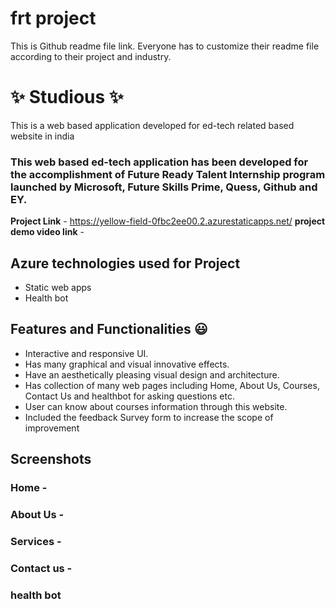 # frt project

This is Github readme file link. Everyone has to customize their readme file according to their project and industry.

# ✨  Studious ✨

This is a web based application developed for ed-tech related based website in india

### This web based ed-tech application has been developed for the accomplishment of Future Ready Talent Internship program launched by Microsoft, Future Skills Prime, Quess, Github and EY.

**Project Link** - https://yellow-field-0fbc2ee00.2.azurestaticapps.net/
**project demo video link** - 

## Azure technologies used for Project

- Static web apps
- Health bot

## Features and Functionalities 😃

- Interactive and responsive UI.
- Has many graphical and visual innovative effects.
- Have an aesthetically pleasing visual design and architecture.
- Has collection of many web pages including Home, About Us, Courses, Contact Us and healthbot for asking questions etc.
- User can know about courses information through this website.
- Included the feedback Survey form to increase the scope of improvement 

## Screenshots

### Home -


   

### About Us -



### Services -



### Contact us -



### health bot
